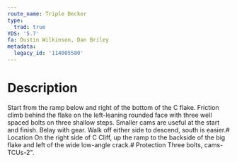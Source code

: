 ```yaml
---
route_name: Triple Decker
type:
  trad: true
YDS: '5.7'
fa: Dustin Wilkinson, Dan Briley
metadata:
  legacy_id: '114005580'
---
```

# Description
Start from the ramp below and right of the bottom of the C flake. Friction climb behind the flake on the left-leaning rounded face with three well spaced bolts on three shallow steps. Smaller cams are useful at the start and finish. Belay with gear. Walk off either side to descend, south is easier.# Location
On the right side of C Cliff, up the ramp to the backside of the big flake and left of the wide low-angle crack.# Protection
Three bolts, cams- TCUs-2".